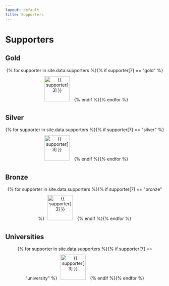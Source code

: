 ```yaml
---
layout: default
title: Supporters
---
```


# Supporters

<!-- when adding sponsor logos here, need also to add them to the sponsor ticker tape - see include/footer.php file -->

<!--

## Platinum

<p>
<div style="text-align: center;">
{% for supporter in site.data.supporters
%}{% if supporter[7] == "platinum"
%}<a href="{{ supporter[2] }}"><img src="{{ site.baseurl }}/images/sponsors/{{ supporter[1] }}" alt="{{ supporter[3] }}" style="height: 80px; margin: 10px" /></a>
{% endif
%}{% endfor %}
</div>
</p>

-->

## Gold

<p>
<div style="text-align: center;">
{% for supporter in site.data.supporters
%}{% if supporter[7] == "gold"
%}<a href="{{ supporter[2] }}"><img src="{{ site.baseurl }}/images/sponsors/{{ supporter[1] }}" alt="{{ supporter[3] }}" style="height: 80px; margin: 10px" /></a>
{% endif
%}{% endfor %}
</div>
</p>


## Silver


<p>
<div style="text-align: center;">
{% for supporter in site.data.supporters
%}{% if supporter[7] == "silver"
%}<a href="{{ supporter[2] }}"><img src="{{ site.baseurl }}/images/sponsors/{{ supporter[1] }}" alt="{{ supporter[3] }}" style="height: 80px; margin: 10px" /></a>
{% endif
%}{% endfor %}
</div>
</p>

<!--
<div class="sponsors">
   <center>
      <table width="100%" border="0">
         <tr>
            <td align="center">
               <a href="//www.akamai.com/"><img src="images/sponsors/akamai.png" alt="Akamai" style="width: 35%;"/></a>
            </td>
         </tr>
      </table>
   </center>
</div>
-->

## Bronze

<p>
<div style="text-align: center;">
{% for supporter in site.data.supporters
%}{% if supporter[7] == "bronze"
%}<a href="{{ supporter[2] }}"><img src="{{ site.baseurl }}/images/sponsors/{{ supporter[1] }}" alt="{{ supporter[3] }}" style="height: 80px; margin: 10px" /></a>
{% endif
%}{% endfor %}
</div>
</p>


## Universities

<p>
<div style="text-align: center;">
{% for supporter in site.data.supporters
%}{% if supporter[7] == "university"
%}<a href="{{ supporter[2] }}"><img src="{{ site.baseurl }}/images/sponsors/{{ supporter[1] }}" alt="{{ supporter[3] }}" style="height: 80px; margin: 10px" /></a>
{% endif
%}{% endfor %}
</div>
</p>
